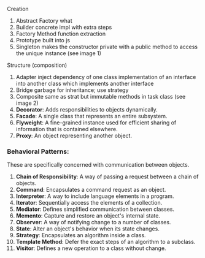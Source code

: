 
Creation
1. Abstract Factory what
2. Builder concrete impl with extra steps
3. Factory Method function extraction
4. Prototype built into js
5. Singleton makes the constructor private with a public method to access the unique instance (see image 1)

Structure (composition)

1. Adapter inject dependency of one class implementation of an interface into another class which implements another interface 
2. Bridge garbage for inheritance; use strategy
3. Composite same as strat but immutable methods in task class (see image 2)
4. **Decorator**: Adds responsibilities to objects dynamically.
5. **Facade**: A single class that represents an entire subsystem.
6. **Flyweight**: A fine-grained instance used for efficient sharing of information that is contained elsewhere.
7. **Proxy**: An object representing another object.

### Behavioral Patterns:

These are specifically concerned with communication between objects.

1. **Chain of Responsibility**: A way of passing a request between a chain of objects.
2. **Command**: Encapsulates a command request as an object.
3. **Interpreter**: A way to include language elements in a program.
4. **Iterator**: Sequentially access the elements of a collection.
5. **Mediator**: Defines simplified communication between classes.
6. **Memento**: Capture and restore an object's internal state.
7. **Observer**: A way of notifying change to a number of classes.
8. **State**: Alter an object's behavior when its state changes.
9. **Strategy**: Encapsulates an algorithm inside a class.
10. **Template Method**: Defer the exact steps of an algorithm to a subclass.
11. **Visitor**: Defines a new operation to a class without change.